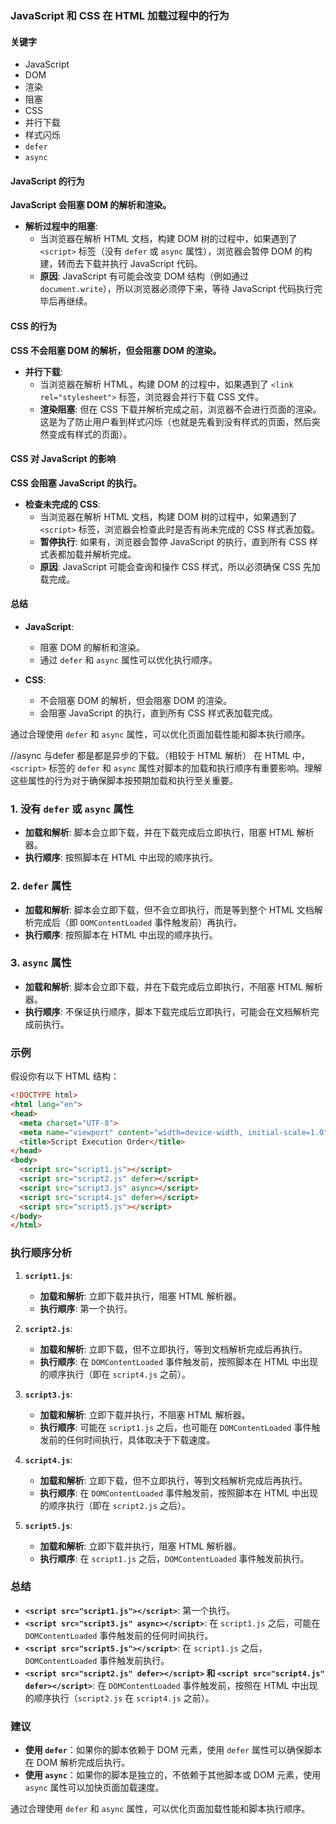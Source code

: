 
### JavaScript 和 CSS 在 HTML 加载过程中的行为

#### 关键字

- JavaScript
- DOM
- 渲染
- 阻塞
- CSS
- 并行下载
- 样式闪烁
- `defer`
- `async`

#### JavaScript 的行为

**JavaScript 会阻塞 DOM 的解析和渲染。**

- **解析过程中的阻塞**:
  - 当浏览器在解析 HTML 文档，构建 DOM 树的过程中，如果遇到了 `<script>` 标签（没有 `defer` 或 `async` 属性），浏览器会暂停 DOM 的构建，转而去下载并执行 JavaScript 代码。
  - **原因**: JavaScript 有可能会改变 DOM 结构（例如通过 `document.write`），所以浏览器必须停下来，等待 JavaScript 代码执行完毕后再继续。

#### CSS 的行为

**CSS 不会阻塞 DOM 的解析，但会阻塞 DOM 的渲染。**

- **并行下载**:
  - 当浏览器在解析 HTML，构建 DOM 的过程中，如果遇到了 `<link rel="stylesheet">` 标签，浏览器会并行下载 CSS 文件。
  - **渲染阻塞**: 但在 CSS 下载并解析完成之前，浏览器不会进行页面的渲染。这是为了防止用户看到样式闪烁（也就是先看到没有样式的页面，然后突然变成有样式的页面）。

#### CSS 对 JavaScript 的影响

**CSS 会阻塞 JavaScript 的执行。**

- **检查未完成的 CSS**:
  - 当浏览器在解析 HTML 文档，构建 DOM 树的过程中，如果遇到了 `<script>` 标签，浏览器会检查此时是否有尚未完成的 CSS 样式表加载。
  - **暂停执行**: 如果有，浏览器会暂停 JavaScript 的执行，直到所有 CSS 样式表都加载并解析完成。
  - **原因**: JavaScript 可能会查询和操作 CSS 样式，所以必须确保 CSS 先加载完成。

#### 总结

- **JavaScript**:
  - 阻塞 DOM 的解析和渲染。
  - 通过 `defer` 和 `async` 属性可以优化执行顺序。

- **CSS**:
  - 不会阻塞 DOM 的解析，但会阻塞 DOM 的渲染。
  - 会阻塞 JavaScript 的执行，直到所有 CSS 样式表加载完成。

通过合理使用 `defer` 和 `async` 属性，可以优化页面加载性能和脚本执行顺序。

//async 与defer 都是都是异步的下载。（相较于 HTML 解析）
在 HTML 中，`<script>` 标签的 `defer` 和 `async` 属性对脚本的加载和执行顺序有重要影响。理解这些属性的行为对于确保脚本按预期加载和执行至关重要。

### 1. 没有 `defer` 或 `async` 属性

- **加载和解析**: 脚本会立即下载，并在下载完成后立即执行，阻塞 HTML 解析器。
- **执行顺序**: 按照脚本在 HTML 中出现的顺序执行。

### 2. `defer` 属性

- **加载和解析**: 脚本会立即下载，但不会立即执行，而是等到整个 HTML 文档解析完成后（即 `DOMContentLoaded` 事件触发前）再执行。
- **执行顺序**: 按照脚本在 HTML 中出现的顺序执行。

### 3. `async` 属性

- **加载和解析**: 脚本会立即下载，并在下载完成后立即执行，不阻塞 HTML 解析器。
- **执行顺序**: 不保证执行顺序，脚本下载完成后立即执行，可能会在文档解析完成前执行。

### 示例

假设你有以下 HTML 结构：

```html
<!DOCTYPE html>
<html lang="en">
<head>
  <meta charset="UTF-8">
  <meta name="viewport" content="width=device-width, initial-scale=1.0">
  <title>Script Execution Order</title>
</head>
<body>
  <script src="script1.js"></script>
  <script src="script2.js" defer></script>
  <script src="script3.js" async></script>
  <script src="script4.js" defer></script>
  <script src="script5.js"></script>
</body>
</html>
```

### 执行顺序分析

1. **`script1.js`**:
   - **加载和解析**: 立即下载并执行，阻塞 HTML 解析器。
   - **执行顺序**: 第一个执行。

2. **`script2.js`**:
   - **加载和解析**: 立即下载，但不立即执行，等到文档解析完成后再执行。
   - **执行顺序**: 在 `DOMContentLoaded` 事件触发前，按照脚本在 HTML 中出现的顺序执行（即在 `script4.js` 之前）。

3. **`script3.js`**:
   - **加载和解析**: 立即下载并执行，不阻塞 HTML 解析器。
   - **执行顺序**: 可能在 `script1.js` 之后，也可能在 `DOMContentLoaded` 事件触发前的任何时间执行，具体取决于下载速度。

4. **`script4.js`**:
   - **加载和解析**: 立即下载，但不立即执行，等到文档解析完成后再执行。
   - **执行顺序**: 在 `DOMContentLoaded` 事件触发前，按照脚本在 HTML 中出现的顺序执行（即在 `script2.js` 之后）。

5. **`script5.js`**:
   - **加载和解析**: 立即下载并执行，阻塞 HTML 解析器。
   - **执行顺序**: 在 `script1.js` 之后，`DOMContentLoaded` 事件触发前执行。

### 总结

- **`<script src="script1.js"></script>`**: 第一个执行。
- **`<script src="script3.js" async></script>`**: 在 `script1.js` 之后，可能在 `DOMContentLoaded` 事件触发前的任何时间执行。
- **`<script src="script5.js"></script>`**: 在 `script1.js` 之后，`DOMContentLoaded` 事件触发前执行。
- **`<script src="script2.js" defer></script>` 和 `<script src="script4.js" defer></script>`**: 在 `DOMContentLoaded` 事件触发前，按照在 HTML 中出现的顺序执行（`script2.js` 在 `script4.js` 之前）。

### 建议

- **使用 `defer`**：如果你的脚本依赖于 DOM 元素，使用 `defer` 属性可以确保脚本在 DOM 解析完成后执行。
- **使用 `async`**：如果你的脚本是独立的，不依赖于其他脚本或 DOM 元素，使用 `async` 属性可以加快页面加载速度。

通过合理使用 `defer` 和 `async` 属性，可以优化页面加载性能和脚本执行顺序。

